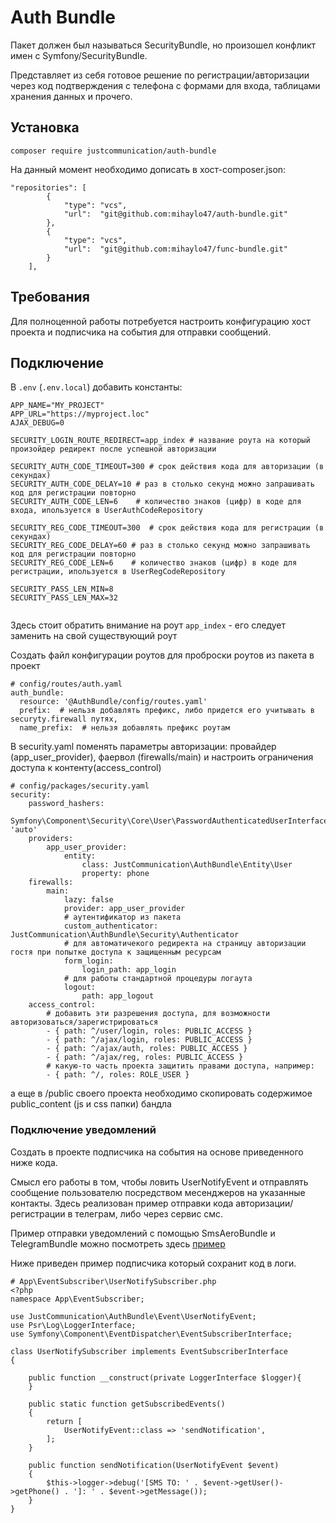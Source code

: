 # Auth Bundle

Пакет должен был называться SecurityBundle, но произошел конфликт имен с Symfony/SecurityBundle.

Представляет из себя готовое решение по регистрации/авторизации через код подтверждения с телефона с формами для входа, таблицами хранения данных и прочего. 

## Установка 
`composer require justcommunication/auth-bundle`

На данный момент необходимо дописать в хост-composer.json:

```
"repositories": [
        {
            "type": "vcs",
            "url":  "git@github.com:mihaylo47/auth-bundle.git"
        },
        {
            "type": "vcs",
            "url":  "git@github.com:mihaylo47/func-bundle.git"
        }
    ],
```

## Требования
Для полноценной работы потребуется настроить конфигурацию хост проекта и подписчика на события для отправки сообщений.

## Подключение

В `.env` (`.env.local`) добавить константы:
```
APP_NAME="MY_PROJECT"
APP_URL="https://myproject.loc"
AJAX_DEBUG=0
```

```
SECURITY_LOGIN_ROUTE_REDIRECT=app_index # название роута на который произойдер редирект после успешной авторизации

SECURITY_AUTH_CODE_TIMEOUT=300 # срок действия кода для авторизации (в секундах)
SECURITY_AUTH_CODE_DELAY=10 # раз в столько секунд можно запрашивать код для регистрации повторно
SECURITY_AUTH_CODE_LEN=6    # количество знаков (цифр) в коде для входа, ипользуется в UserAuthCodeRepository

SECURITY_REG_CODE_TIMEOUT=300  # срок действия кода для регистрации (в секундах)
SECURITY_REG_CODE_DELAY=60 # раз в столько секунд можно запрашивать код для регистрации повторно
SECURITY_REG_CODE_LEN=6    # количество знаков (цифр) в коде для регистрации, ипользуется в UserRegCodeRepository

SECURITY_PASS_LEN_MIN=8
SECURITY_PASS_LEN_MAX=32


```

Здесь стоит обратить внимание на роут `app_index` - его следует заменить на свой существующий роут

Создать файл конфигурации роутов для проброски роутов из пакета в проект
```
# config/routes/auth.yaml 
auth_bundle:
  resource: '@AuthBundle/config/routes.yaml'
  prefix:  # нельзя добавлять префикс, либо придется его учитывать в securyty.firewall путях,
  name_prefix:  # нельзя добавлять префикс роутам
```
В security.yaml поменять параметры авторизации: провайдер (app_user_provider), фаервол (firewalls/main) и настроить ограничения доступа к контенту(access_control)

```
# config/packages/security.yaml
security:    
    password_hashers:
        Symfony\Component\Security\Core\User\PasswordAuthenticatedUserInterface: 'auto'    
    providers:        
        app_user_provider:
            entity:
                class: JustCommunication\AuthBundle\Entity\User
                property: phone
    firewalls:
        main:
            lazy: false
            provider: app_user_provider
            # аутентификатор из пакета 
            custom_authenticator: JustCommunication\AuthBundle\Security\Authenticator
            # для автоматичекого редиректа на страницу авторизации гостя при попытке доступа к защищенным ресурсам
            form_login:
                login_path: app_login
            # для работы стандартной процедуры логаута
            logout:
                path: app_logout 
    access_control:
        # добавить эти разрешения доступа, для возможности авторизоваться/зарегистрироваться
        - { path: ^/user/login, roles: PUBLIC_ACCESS }
        - { path: ^/ajax/login, roles: PUBLIC_ACCESS }
        - { path: ^/ajax/auth, roles: PUBLIC_ACCESS }
        - { path: ^/ajax/reg, roles: PUBLIC_ACCESS }
        # какую-то часть проекта защитить правами доступа, например:
        - { path: ^/, roles: ROLE_USER }
```

а еще в /public своего проекта необходимо скопировать содержимое public_content (js и css папки) бандла

### Подключение уведомлений
Создать в проекте подписчика на события на основе приведенного ниже кода.

Смысл его работы в том, чтобы ловить UserNotifyEvent и отправлять сообщение пользователю посредством месенджеров на указанные контакты. Здесь реализован пример отправки кода авторизации/регистрации в телеграм, либо через сервис смс.

Пример отправки уведомлений с помощью SmsAeroBundle и TelegramBundle можно посмотреть здесь [пример](./readme/event.md)

Ниже приведен пример подписчика который сохранит код в логи.
```
# App\EventSubscriber\UserNotifySubscriber.php
<?php
namespace App\EventSubscriber;

use JustCommunication\AuthBundle\Event\UserNotifyEvent;
use Psr\Log\LoggerInterface;
use Symfony\Component\EventDispatcher\EventSubscriberInterface;

class UserNotifySubscriber implements EventSubscriberInterface
{

    public function __construct(private LoggerInterface $logger){
    }

    public static function getSubscribedEvents()
    {
        return [
            UserNotifyEvent::class => 'sendNotification',
        ];
    }

    public function sendNotification(UserNotifyEvent $event)
    {
        $this->logger->debug('[SMS TO: ' . $event->getUser()->getPhone() . ']: ' . $event->getMessage());
    }
}
```
